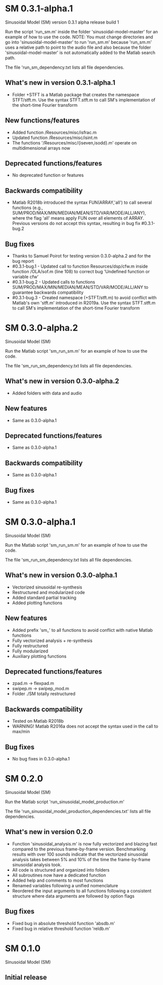 # SM 0.3.1-alpha.1
Sinusoidal Model (SM) version 0.3.1 alpha release build 1

Run the script 'run_sm.m' inside the folder 'sinusoidal-model-master' for an example of how to use the code. NOTE: You must change directories and go into 'sinusoidal-model-master' to run 'run_sm.m' because 'run_sm.m' uses a relative path to point to the audio file and also because the folder 'sinusoidal-model-master' is not automatically added to the Matlab search path.

The file 'run_sm_dependency.txt lists all file dependencies.

## What's new in version 0.3.1-alpha.1

- Folder +STFT is a Matlab package that creates the namespace STFT/stft.m. Use the syntax STFT.stft.m to call SM's implementation of the short-time Fourier transform

## New functions/features

- Added function /Resources/misc/isfrac.m
- Updated function /Resources/misc/isint.m
- The functions '/Resources/misc/{iseven,isodd}.m' operate on multidimensional arrays now

## Deprecated functions/features

- No deprecated function or features

## Backwards compatibility

- Matlab R2018b introduced the syntax FUN(ARRAY,'all') to call several functions (e.g., SUM/PROD/MAX/MIN/MEDIAN/MEAN/STD/VAR/MODE/ALL/ANY), where the flag 'all' means apply FUN over all elements of ARRAY. Previous versions do not accept this syntax, resulting in bug fix \#0.3.1-bug.2

## Bug fixes

- Thanks to Samuel Poirot for testing version 0.3.0-alpha.2 and for the bug report
- \#0.3.1-bug.1 - Updated call to function Resources/dsp/cfw.m inside function /OLA/sof.m (line 108) to correct bug 'Undefined function or variable cfw'
- \#0.3.1-bug.2 - Updated calls to functions SUM/PROD/MAX/MIN/MEDIAN/MEAN/STD/VAR/MODE/ALL/ANY to guarantee backwards compatibility
- \#0.3.1-bug.3 - Created namespace (+STFT/stft.m) to avoid conflict with Matlab's own 'stft.m' introduced in R2019a. Use the syntax STFT.stft.m to call SM's implementation of the short-time Fourier transform

# SM 0.3.0-alpha.2
Sinusoidal Model (SM)

Run the Matlab script 'sm_run_sm.m' for an example of how to use the code.

The file 'sm_run_sm_dependency.txt lists all file dependencies.

## What's new in version 0.3.0-alpha.2

- Added folders with data and audio

## New features

- Same as 0.3.0-alpha.1

## Deprecated functions/features

- Same as 0.3.0-alpha.1

## Backwards compatibility

- Same as 0.3.0-alpha.1

## Bug fixes

- Same as 0.3.0-alpha.1

# SM 0.3.0-alpha.1
Sinusoidal Model (SM)

Run the Matlab script 'sm_run_sm.m' for an example of how to use the code.

The file 'sm_run_sm_dependency.txt lists all file dependencies.

## What's new in version 0.3.0-alpha.1

- Vectorized sinusoidal re-synthesis
- Restructured and modularized code
- Added standard partial tracking
- Added plotting functions

## New features

- Added prefix 'sm_' to all functions to avoid conflict with native Matlab functions
- Fully vectorized analysis + re-synthesis
- Fully restructured
- Fully modularized
- Auxiliary plotting functions

## Deprecated functions/features

- zpad.m -> flexpad.m
- swipep.m -> swipep_mod.m
- Folder ./SM totally restructured

## Backwards compatibility

- Tested on Matlab R2018b
- WARNING! Matlab R2016a does not accept the syntax used in the call to max/min

## Bug fixes

- No bug fixes in 0.3.0-alpha.1

# SM 0.2.0
Sinusoidal Model (SM)

Run the Matlab script 'run_sinusoidal_model_production.m'

The file 'run_sinusoidal_model_production_dependencies.txt' lists all file dependencies.

## What's new in version 0.2.0

- Function 'sinusoidal_analysis.m' is now fully vectorized and blazing fast compared to the previous frame-by-frame version. Benchmarking results with over 100 sounds indicate that the vectorized sinusoidal analysis takes between 5% and 10% of the time the frame-by-frame sinusoidal analysis took.
- All code is structured and organized into folders
- All subroutines now have a dedicated function
- Added help and comments to most functions
- Renamed variables following a unified nomenclature
- Reordered the input arguments to all functions following a consistent structure where data arguments are followed by option flags

## Bug fixes

- Fixed bug in absolute threshold function 'absdb.m'
- Fixed bug in relative threshold function 'reldb.m'

# SM 0.1.0
Sinusoidal Model (SM)

## Initial release